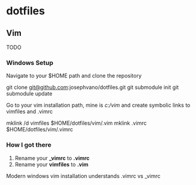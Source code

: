 # dotfiles

## Vim

TODO

### Windows Setup

Navigate to your $HOME path and clone the repository

 git clone git@github.com:josephvano/dotfiles.git
 git submodule init
 git submodule update

Go to your vim installation path, mine is _c:/vim_ and create symbolic links to vimfiles and .vimrc

  mklink /d vimfiles $HOME/dotfiles/vim/.vim
  mklink .vimrc $HOME/dotfiles/vim/.vimrc

### How I got there
1. Rename your **_vimrc** to **.vimrc**
2. Rename your **vimfiles** to **.vim**

Modern windows vim installation understands .vimrc vs _vimrc
